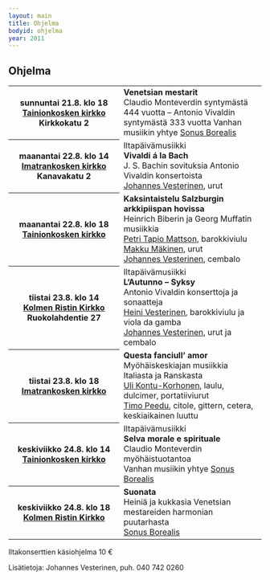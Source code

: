 ```yaml
---
layout: main
title: Ohjelma
bodyid: ohjelma
year: 2011
---
```

## Ohjelma

<table>
<tr>
<th>
sunnuntai&nbsp;21.8.&nbsp;klo&nbsp;18<br>
<a href="/kirkot/">Tainionkosken&nbsp;kirkko</a><br>
Kirkkokatu 2
</th><td>
<b>Venetsian mestarit</b><br>
Claudio Monteverdin syntymästä 444 vuotta &ndash;
Antonio Vivaldin syntymästä 333 vuotta
Vanhan musiikin yhtye
<a href="../esiintyjat/sonus-borealis/">Sonus Borealis</a>
</td></tr>

<tr><th>
maanantai&nbsp;22.8.&nbsp;klo&nbsp;14<br>
<a href="/kirkot/">Imatrankosken&nbsp;kirkko</a><br>
Kanavakatu 2
</th><td>
Iltapäivämusiikki<br>
<b>Vivaldi á la Bach</b><br>
J. S. Bachin sovituksia Antonio Vivaldin konsertoista<br>
<a href="../esiintyjat/vesteriset/">Johannes Vesterinen</a>,
urut
</td></tr>

<tr><th>
maanantai&nbsp;22.8.&nbsp;klo&nbsp;18<br>
<a href="/kirkot/">Tainionkosken&nbsp;kirkko</a><br>
</th><td>
<b>Kaksintaistelu Salzburgin arkkipiispan hovissa</b><br>
Heinrich Biberin ja Georg Muffatin musiikkia<br>
<a href="../esiintyjat/petri-tapio-mattson/">Petri Tapio Mattson</a>, barokkiviulu<br>
<a href="../esiintyjat/markku-makinen/">Makku Mäkinen</a>, urut<br>
<a href="../esiintyjat/vesteriset/">Johannes Vesterinen</a>,
cembalo
</td></tr>

<tr><th>
tiistai&nbsp;23.8.&nbsp;klo&nbsp;14<br>
<a href="/kirkot/">Kolmen Ristin Kirkko</a>
Ruokolahdentie 27
</th><td>
Iltapäivämusiikki<br>
<b>L’Autunno &ndash; Syksy</b><br>
Antonio Vivaldin konserttoja ja sonaatteja<br>
<a href="../esiintyjat/vesteriset/#heini">Heini Vesterinen</a>,
barokkiviulu ja viola da gamba<br>
<a href="../esiintyjat/vesteriset/">Johannes Vesterinen</a>,
urut ja cembalo
</td></tr>

<tr><th>
tiistai&nbsp;23.8.&nbsp;klo&nbsp;18<br>
<a href="/kirkot/">Imatrankosken kirkko</a>
</th><td>
<b>Questa fanciull’ amor</b><br>
Myöhäiskeskiajan musiikkia Italiasta ja Ranskasta<br>
<a href="../esiintyjat/uli-kontu-korhonen">Uli Kontu-Korhonen</a>,
laulu, dulcimer, portatiiviurut<br>
<a href="../esiintyjat/timo-peedu/">Timo Peedu</a>, citole, gittern,
cetera, keskiaikainen luuttu
</td></tr>

<tr><th>
keskiviikko&nbsp;24.8.&nbsp;klo&nbsp;14<br>
<a href="/kirkot/">Tainionkosken kirkko</a>
</th><td>
Iltapäivämusiikki<br>
<b>Selva morale e spirituale</b><br>
Claudio Monteverdin myöhäistuotantoa<br>
Vanhan musiikin yhtye
<a href="../esiintyjat/sonus-borealis/">Sonus Borealis</a>
</td></tr>

<tr><th>
keskiviikko&nbsp;24.8.&nbsp;klo&nbsp;18<br>
<a href="/kirkot/">Kolmen Ristin Kirkko</a>
</th><td>
<b>Suonata</b><br>
Heiniä ja kukkasia Venetsian mestareiden
harmonian puutarhasta<br>
<a href="../esiintyjat/sonus-borealis/">Sonus Borealis</a>
</td></tr>
</table>

Iltakonserttien käsiohjelma 10 €

Lisätietoja: Johannes Vesterinen, puh. 040 742 0260
